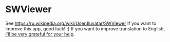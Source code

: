 # SWViewer
See https://ru.wikipedia.org/wiki/User:Iluvatar/SWViewer
If you want to improve this app, good luck! :)
If you want to improve translation to English, [I'll be very grateful for your help](https://ru.wikipedia.org/wiki/User:Iluvatar/SWViewer/translation). 
